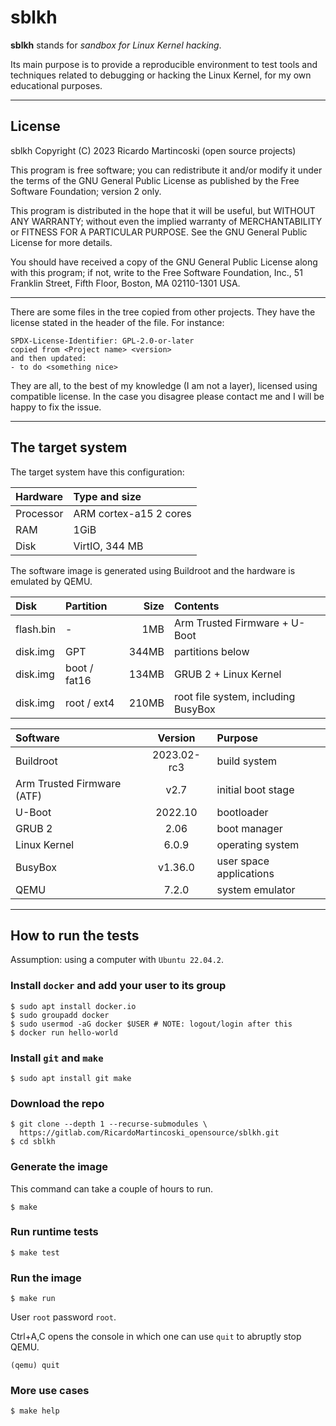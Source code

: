 # sblkh

**sblkh** stands for *sandbox for Linux Kernel hacking*.

Its main purpose is to provide a reproducible environment to test tools and
techniques related to debugging or hacking the Linux Kernel, for my own
educational purposes.

------

## License

sblkh
Copyright (C) 2023  Ricardo Martincoski (open source projects)

This program is free software; you can redistribute it and/or modify
it under the terms of the GNU General Public License as published by
the Free Software Foundation; version 2 only.

This program is distributed in the hope that it will be useful,
but WITHOUT ANY WARRANTY; without even the implied warranty of
MERCHANTABILITY or FITNESS FOR A PARTICULAR PURPOSE.  See the
GNU General Public License for more details.

You should have received a copy of the GNU General Public License along
with this program; if not, write to the Free Software Foundation, Inc.,
51 Franklin Street, Fifth Floor, Boston, MA 02110-1301 USA.

------

There are some files in the tree copied from other projects.
They have the license stated in the header of the file. For instance:
```
SPDX-License-Identifier: GPL-2.0-or-later
copied from <Project name> <version>
and then updated:
- to do <something nice>
```

They are all, to the best of my knowledge (I am not a layer), licensed using
compatible license.
In the case you disagree please contact me and I will be happy to fix the issue.

------

## The target system

The target system have this configuration:

| Hardware   | Type and size           |
|:-----------|:------------------------|
| Processor  | ARM cortex-a15 2 cores  |
| RAM        | 1GiB                    |
| Disk       | VirtIO, 344 MB          |

The software image is generated using Buildroot and the hardware is emulated by
QEMU.

| Disk         | Partition    | Size   | Contents                             |
|:-------------|:-------------|-------:|:-------------------------------------|
| flash.bin    | -            | 1MB    | Arm Trusted Firmware + U-Boot        |
| disk.img     | GPT          | 344MB  | partitions below                     |
| disk.img     | boot / fat16 | 134MB  | GRUB 2 + Linux Kernel                |
| disk.img     | root / ext4  | 210MB  | root file system, including BusyBox  |

| Software                    | Version      | Purpose                  |
|:----------------------------|:------------:|:-------------------------|
| Buildroot                   | 2023.02-rc3  | build system             |
| Arm Trusted Firmware (ATF)  | v2.7         | initial boot stage       |
| U-Boot                      | 2022.10      | bootloader               |
| GRUB 2                      | 2.06         | boot manager             |
| Linux Kernel                | 6.0.9        | operating system         |
| BusyBox                     | v1.36.0      | user space applications  |
| QEMU                        | 7.2.0        | system emulator          |

------

## How to run the tests

Assumption: using a computer with `Ubuntu 22.04.2`.

### Install `docker` and add your user to its group

```
$ sudo apt install docker.io
$ sudo groupadd docker
$ sudo usermod -aG docker $USER # NOTE: logout/login after this
$ docker run hello-world
```

### Install `git` and `make`

```
$ sudo apt install git make
```

### Download the repo

```
$ git clone --depth 1 --recurse-submodules \
  https://gitlab.com/RicardoMartincoski_opensource/sblkh.git
$ cd sblkh
```

### Generate the image

This command can take a couple of hours to run.

```
$ make
```

### Run runtime tests

```
$ make test
```

### Run the image

```
$ make run
```
User `root` password `root`.

Ctrl+A,C opens the console in which one can use `quit` to abruptly stop QEMU.
```
(qemu) quit
```

### More use cases

```
$ make help
```
